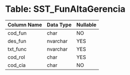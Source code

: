 # Table: SST_FunAltaGerencia

| Column Name | Data Type | Nullable |
|-------------|-----------|----------|
| cod_fun | char | NO |
| des_fun | nvarchar | YES |
| txt_func | nvarchar | YES |
| cod_rol | char | YES |
| cod_cia | char | NO |
